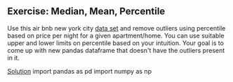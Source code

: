 ## Exercise: Median, Mean, Percentile

Use this air bnb new york city [data set](https://www.kaggle.com/dgomonov/new-york-city-airbnb-open-data/data) and remove outliers using percentile based on price per night for a given apartment/home. You can use suitable upper and lower limits on percentile based on your intuition. Your goal is to come up with new pandas dataframe that doesn't have the outliers present in it.

[Solution](https://github.com/codebasics/math-for-machine-learning/blob/main/4_mean_percentile/Exercise/percentile_exercise_solution.ipynb)
import pandas as pd
import numpy as np
